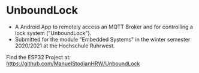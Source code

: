 # UnboundLock
- A Android App to remotely access an MQTT Broker and for controlling a lock system ("UnboundLock").
- Submitted for the module "Embedded Systems" in the winter semester 2020/2021 at the Hochschule Ruhrwest.

Find the ESP32 Project at: https://github.com/ManuelStodianHRW/UnboundLock
